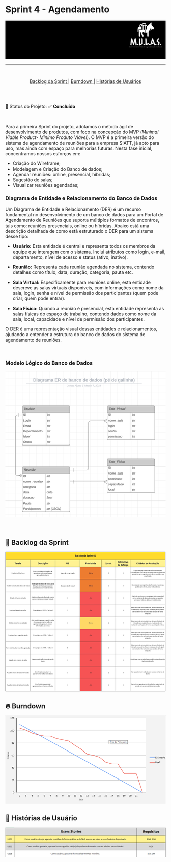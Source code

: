 

# Sprint 4 - Agendamento


<p align="center">
      <img src="/docs/img/Logo_Mulas.png" alt="Logo da Equipe Mulas">



<hr>
<br>
<p align="center">
  <a href ="#backlog"> Backlog da Sprint </a>  | 
  <a href ="#burndown"> Burndown </a>  |
  <a href ="#historia"> Histórias de Usuários </a>  
</p>



</p>


<br>
<br>

:pushpin: Status do Projeto: :white_check_mark: **Concluído**

<br>

Para a primeira Sprint do projeto, adotamos o método ágil de desenvolvimento de produtos, com foco na concepção do MVP (*Minimal Viable Product- Mínimo Produto Viável*). O MVP é a primeira versão do sistema de agendamento de reuniões para a empresa SIATT, já apto para uso, mas ainda com espaço para melhorias futuras. Nesta fase inicial, concentramos nossos esforços em:

- Criação do Wireframe;
- Modelagem e Criação do Banco de dados;
- Agendar reuniões: online, presencial, híbridas;
- Sugestão de salas;
- Visualizar reuniões agendadas;


### Diagrama de Entidade e Relacionamento do Banco de Dados

Um Diagrama de Entidade e Relacionamento (DER) é um recurso fundamental no desenvolvimento de um banco de dados para um Portal de Agendamento de Reuniões que suporta múltiplos formatos de encontros, tais como: reuniões presenciais, online ou híbridas. Abaixo está uma descrição detalhada de como está estruturado o DER para um sistema desse tipo:


- **Usuário:** Esta entidade é central e representa todos os membros da equipe que interagem com o sistema. Inclui atributos como login, e-mail, departamento, nível de acesso e status (ativo, inativo).


- **Reunião:** Representa cada reunião agendada no sistema, contendo detalhes como título, data, duração, categoria, pauta etc.


- **Sala Virtual:** Especificamente para reuniões online, esta entidade descreve as salas virtuais disponíveis, com informações como nome da sala, login, senha e nível de permissão dos participantes (quem pode criar, quem pode entrar).


- **Sala Física:** Quando a reunião é presencial, esta entidade representa as salas físicas do espaço de trabalho, contendo dados como nome da sala, local, capacidade e nível de permissão dos participantes.


O DER é uma representação visual dessas entidades e relacionamentos, ajudando a entender a estrutura do banco de dados do sistema de agendamento de reuniões.

<br>



### Modelo Lógico do Banco de Dados

<p align="center">
      <img src="/docs/img/DER_BD.png" alt="DER do Banco de Dados">

<br>

<br>

<br>



<span id="backlog">

## :date: Backlog da Sprint

<p align="center">
      <img src="/docs/img/Backlog_Sprint01.jpg" alt="Backlog do Produto">

<br>


<span id="burndown">

## :fire: Burndown

<p align="center">
      <img src="/docs/img/Burndown_Sprint01.png" alt="Burndown">

<br>


<span id="historia">

## :key: Histórias de Usuário

<p align="center">
      <img src="/docs/img/Historia_Usuario_Sprint01.png" alt="Histórias de Usuário">

<br>
